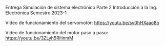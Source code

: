 Entrega Simulación de sistema electrónico Parte 2
Introducción a la Ing. Electrónica Semestre 2023-1

Video de funcionamiento del servomotor: https://youtu.be/sv0hHXaao8o 

Video de funcionamiento del motor paso a paso: https://youtu.be/3ZLyh5RHnmM 